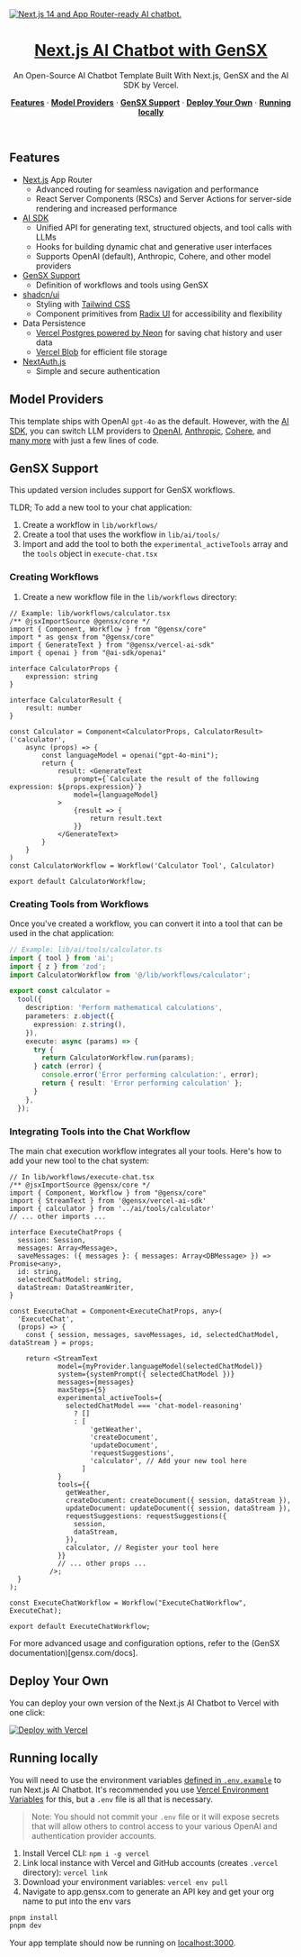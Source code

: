 <a href="https://chat.vercel.ai/">
  <img alt="Next.js 14 and App Router-ready AI chatbot." src="app/(chat)/opengraph-image.png">
  <h1 align="center">Next.js AI Chatbot with GenSX</h1>
</a>

<p align="center">
  An Open-Source AI Chatbot Template Built With Next.js, GenSX and the AI SDK by Vercel.
</p>

<p align="center">
  <a href="#features"><strong>Features</strong></a> ·
  <a href="#model-providers"><strong>Model Providers</strong></a> ·
  <a href="#gensx-support"><strong>GenSX Support</strong></a> ·
  <a href="#deploy-your-own"><strong>Deploy Your Own</strong></a> ·
  <a href="#running-locally"><strong>Running locally</strong></a>
</p>
<br/>

## Features

- [Next.js](https://nextjs.org) App Router
  - Advanced routing for seamless navigation and performance
  - React Server Components (RSCs) and Server Actions for server-side rendering and increased performance
- [AI SDK](https://sdk.vercel.ai/docs)
  - Unified API for generating text, structured objects, and tool calls with LLMs
  - Hooks for building dynamic chat and generative user interfaces
  - Supports OpenAI (default), Anthropic, Cohere, and other model providers
- [GenSX Support](https://gensx.com)
  - Definition of workflows and tools using GenSX
- [shadcn/ui](https://ui.shadcn.com)
  - Styling with [Tailwind CSS](https://tailwindcss.com)
  - Component primitives from [Radix UI](https://radix-ui.com) for accessibility and flexibility
- Data Persistence
  - [Vercel Postgres powered by Neon](https://vercel.com/storage/postgres) for saving chat history and user data
  - [Vercel Blob](https://vercel.com/storage/blob) for efficient file storage
- [NextAuth.js](https://github.com/nextauthjs/next-auth)
  - Simple and secure authentication

## Model Providers

This template ships with OpenAI `gpt-4o` as the default. However, with the [AI SDK](https://sdk.vercel.ai/docs), you can switch LLM providers to [OpenAI](https://openai.com), [Anthropic](https://anthropic.com), [Cohere](https://cohere.com/), and [many more](https://sdk.vercel.ai/providers/ai-sdk-providers) with just a few lines of code.

## GenSX Support

This updated version includes support for GenSX workflows. 

TLDR; To add a new tool to your chat application:

1. Create a workflow in `lib/workflows/`
2. Create a tool that uses the workflow in `lib/ai/tools/`
3. Import and add the tool to both the `experimental_activeTools` array and the `tools` object in `execute-chat.tsx`

### Creating Workflows

1. Create a new workflow file in the `lib/workflows` directory:

```tsx
// Example: lib/workflows/calculator.tsx
/** @jsxImportSource @gensx/core */
import { Component, Workflow } from "@gensx/core"
import * as gensx from "@gensx/core"
import { GenerateText } from "@gensx/vercel-ai-sdk"
import { openai } from "@ai-sdk/openai"

interface CalculatorProps {
    expression: string
}

interface CalculatorResult {
    result: number
}

const Calculator = Component<CalculatorProps, CalculatorResult>('calculator', 
    async (props) => {
        const languageModel = openai("gpt-4o-mini");
        return {
            result: <GenerateText
                prompt={`Calculate the result of the following expression: ${props.expression}`}
                model={languageModel}
            >
                {result => {
                    return result.text
                }}
            </GenerateText>
        }
    }
)
const CalculatorWorkflow = Workflow('Calculator Tool', Calculator)

export default CalculatorWorkflow;
```

### Creating Tools from Workflows

Once you've created a workflow, you can convert it into a tool that can be used in the chat application:

```typescript
// Example: lib/ai/tools/calculator.ts
import { tool } from 'ai';
import { z } from 'zod';
import CalculatorWorkflow from '@/lib/workflows/calculator';

export const calculator = 
  tool({
    description: 'Perform mathematical calculations',
    parameters: z.object({
      expression: z.string(),
    }),
    execute: async (params) => {
      try {
        return CalculatorWorkflow.run(params);
      } catch (error) {
        console.error('Error performing calculation:', error);
        return { result: 'Error performing calculation' };
      }
    },
  }); 
```

### Integrating Tools into the Chat Workflow

The main chat execution workflow integrates all your tools. Here's how to add your new tool to the chat system:

```tsx
// In lib/workflows/execute-chat.tsx
/** @jsxImportSource @gensx/core */
import { Component, Workflow } from "@gensx/core"
import { StreamText } from '@gensx/vercel-ai-sdk'
import { calculator } from '../ai/tools/calculator'
// ... other imports ...

interface ExecuteChatProps {
  session: Session,
  messages: Array<Message>,
  saveMessages: ({ messages }: { messages: Array<DBMessage> }) => Promise<any>,
  id: string, 
  selectedChatModel: string,
  dataStream: DataStreamWriter,
}

const ExecuteChat = Component<ExecuteChatProps, any>(
  'ExecuteChat', 
  (props) => {
    const { session, messages, saveMessages, id, selectedChatModel, dataStream } = props;
    
    return <StreamText
            model={myProvider.languageModel(selectedChatModel)}
            system={systemPrompt({ selectedChatModel })}
            messages={messages}
            maxSteps={5}
            experimental_activeTools={
              selectedChatModel === 'chat-model-reasoning'
                ? []
                : [
                    'getWeather',
                    'createDocument',
                    'updateDocument',
                    'requestSuggestions',
                    'calculator', // Add your new tool here
                  ]
            }
            tools={{
              getWeather,
              createDocument: createDocument({ session, dataStream }),
              updateDocument: updateDocument({ session, dataStream }),
              requestSuggestions: requestSuggestions({
                session,
                dataStream,
              }),
              calculator, // Register your tool here
            }}
            // ... other props ...
          />;
  }
);

const ExecuteChatWorkflow = Workflow("ExecuteChatWorkflow", ExecuteChat);

export default ExecuteChatWorkflow;
```

For more advanced usage and configuration options, refer to the (GenSX documentation)[gensx.com/docs].



## Deploy Your Own

You can deploy your own version of the Next.js AI Chatbot to Vercel with one click:

[![Deploy with Vercel](https://vercel.com/button)](https://vercel.com/new/clone?repository-url=https%3A%2F%2Fgithub.com%2Fvercel%2Fai-chatbot&env=AUTH_SECRET,OPENAI_API_KEY&envDescription=Learn%20more%20about%20how%20to%20get%20the%20API%20Keys%20for%20the%20application&envLink=https%3A%2F%2Fgithub.com%2Fvercel%2Fai-chatbot%2Fblob%2Fmain%2F.env.example&demo-title=AI%20Chatbot&demo-description=An%20Open-Source%20AI%20Chatbot%20Template%20Built%20With%20Next.js%20and%20the%20AI%20SDK%20by%20Vercel.&demo-url=https%3A%2F%2Fchat.vercel.ai&stores=[{%22type%22:%22postgres%22},{%22type%22:%22blob%22}])

## Running locally

You will need to use the environment variables [defined in `.env.example`](.env.example) to run Next.js AI Chatbot. It's recommended you use [Vercel Environment Variables](https://vercel.com/docs/projects/environment-variables) for this, but a `.env` file is all that is necessary.

> Note: You should not commit your `.env` file or it will expose secrets that will allow others to control access to your various OpenAI and authentication provider accounts.

1. Install Vercel CLI: `npm i -g vercel`
2. Link local instance with Vercel and GitHub accounts (creates `.vercel` directory): `vercel link`
3. Download your environment variables: `vercel env pull`
4. Navigate to app.gensx.com to generate an API key and get your org name to put into the env vars

```bash
pnpm install
pnpm dev
```

Your app template should now be running on [localhost:3000](http://localhost:3000/).
